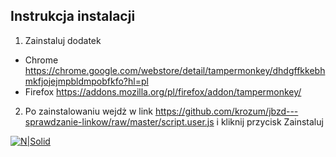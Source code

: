 Instrukcja instalacji
---------

1. Zainstaluj dodatek 
* Chrome https://chrome.google.com/webstore/detail/tampermonkey/dhdgffkkebhmkfjojejmpbldmpobfkfo?hl=pl
* Firefox https://addons.mozilla.org/pl/firefox/addon/tampermonkey/
2. Po zainstalowaniu wejdż w link https://github.com/krozum/jbzd---sprawdzanie-linkow/raw/master/script.user.js i kliknij przycisk Zainstaluj

[![N|Solid](https://i.imgur.com/NeEmWGM.png)](https://github.com/krozum/jbzd---sprawdzanie-linkow)
